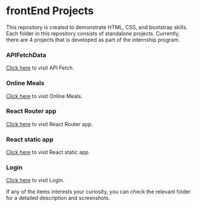 # frontEnd Projects

This repository is created to demonstrate HTML, CSS, and bootstrap skills. Each folder in this repository consists of standalone projects.
Currently, there are 4 projects that is developed as part of the internship program.

### APIFetchData
<a href="https://frontend-js.netlify.app/apifetchdata/" target="_blank">Click here</a> to visit API Fetch.

### Online Meals 
[Click here](https://frontend-js.netlify.app/onlinemeals/) to visit Online Meals.

### React Router app
[Click here](https://frontend-react-router.netlify.app/) to visit React Router app.

### React static app
[Click here](https://frontend-js-react.netlify.app/) to visit React static app.



### Login 
[Click here](https://frontend-js.netlify.app/login/) to visit LogIn.






If any of the items interests your curiosity, you can check the relevant folder for a detailed description and screenshots.
